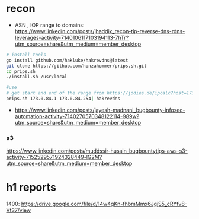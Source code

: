 
# recon
- ASN , IOP range to domains: https://www.linkedin.com/posts/jhaddix_recon-tip-reverse-dns-rdns-leverages-activity-7140106117103194113-7hTr?utm_source=share&utm_medium=member_desktop
```bash
# install tools
go install github.com/hakluke/hakrevdns@latest
git clone https://github.com/honzahommer/prips.sh.git
cd prips.sh
./install.sh /usr/local
```
```bash
#use
# get start and end of the range from https://jodies.de/ipcalc?host=173.0.84.1&mask1=24 # then 
prips.sh 173.0.84.1 173.0.84.254| hakrevdns
```

- https://www.linkedin.com/posts/jayesh-madnani_bugbounty-infosec-automation-activity-7140270570348122114-989w?utm_source=share&utm_medium=member_desktop
### s3 
https://www.linkedin.com/posts/muddssir-husain_bugbountytips-aws-s3-activity-7152529571924328449-lG2M?utm_source=share&utm_medium=member_desktop 





# h1 reports
1400: https://drive.google.com/file/d/14w4gKn-fhbmMmx6JgjS5_cRYfv8-Vt37/view